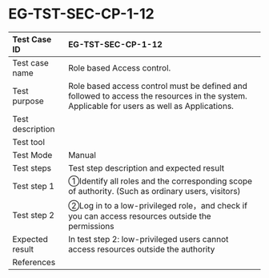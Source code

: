 # EG-TST-SEC-CP-1-12



| Test Case ID     | EG-TST-SEC-CP-1-12                                           |
| :--------------- | :----------------------------------------------------------- |
| Test case name   | Role based Access control.                                   |
| Test purpose     | Role based access control must be defined and followed to access the  resources in the system. Applicable for users as well as Applications. |
| Test description |                                                              |
| Test tool        |                                                              |
| Test Mode        | Manual                                                       |
| Test steps       | Test step description and expected result                    |
| Test step 1      | ①Identify all roles and the corresponding scope of authority. (Such as ordinary users, visitors)<br/> |
| Test step 2      | ②Log in to a low-privileged role，and check if you can access resources outside the permissions<br/> |
| Expected result  | In test step 2: low-privileged users cannot access resources outside the authority<br/> |
| References       |                                                              |

